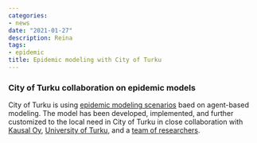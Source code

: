 ```yaml
---
categories:
- news
date: "2021-01-27"
description: Reina
tags:
- epidemic
title: Epidemic modeling with City of Turku
---
```



### City of Turku collaboration on epidemic models

City of Turku is using [epidemic modeling scenarios](https://www.turku.fi/uutinen/2021-01-27_turku-ennakoi-koronaviruksen-leviamista-reina-mallinnoksella-koronatilanne) baed on agent-based modeling. The model has been developed, implemented, and further customized to the local need in City of Turku in close collaboration with [Kausal Oy](https://kausal.tech/en/), [University of Turku](http://datascience.utu.fi), and a [team of researchers](https://www.medrxiv.org/content/10.1101/2020.04.09.20047498v2).


